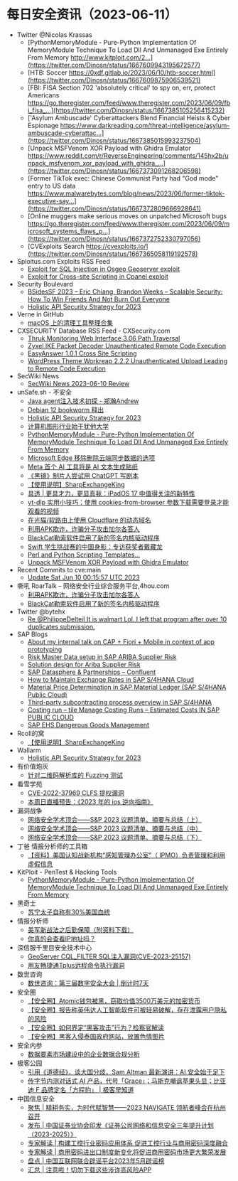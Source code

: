 # 每日安全资讯（2023-06-11）

- Twitter @Nicolas Krassas
  - [PythonMemoryModule - Pure-Python Implementation Of MemoryModule Technique To Load Dll And Unmanaged Exe Entirely From Memory http://www.kitploit.com/2...](https://twitter.com/Dinosn/status/1667609943195672577)
  - [HTB: Soccer https://0xdf.gitlab.io/2023/06/10/htb-soccer.html](https://twitter.com/Dinosn/status/1667609875906539521)
  - [FBI: FISA Section 702 'absolutely critical' to spy on, err, protect Americans https://go.theregister.com/feed/www.theregister.com/2023/06/09/fbi_fisa_...](https://twitter.com/Dinosn/status/1667385105256415232)
  - ['Asylum Ambuscade' Cyberattackers Blend Financial Heists & Cyber Espionage https://www.darkreading.com/threat-intelligence/asylum-ambuscade-cyberattac...](https://twitter.com/Dinosn/status/1667385015993237504)
  - [Unpack MSFVenom XOR Payload with Ghidra Emulator https://www.reddit.com/r/ReverseEngineering/comments/145hx2b/unpack_msfvenom_xor_payload_with_ghidra_...](https://twitter.com/Dinosn/status/1667373091268206598)
  - [Former TikTok exec: Chinese Communist Party had "God mode" entry to US data https://www.malwarebytes.com/blog/news/2023/06/former-tiktok-executive-say...](https://twitter.com/Dinosn/status/1667372809666928641)
  - [Online muggers make serious moves on unpatched Microsoft bugs https://go.theregister.com/feed/www.theregister.com/2023/06/09/microsoft_systems_flaws_p...](https://twitter.com/Dinosn/status/1667372752330797056)
  - [CVExploits Search https://cvexploits.io/](https://twitter.com/Dinosn/status/1667365058119192578)
- Sploitus.com Exploits RSS Feed
  - [Exploit for SQL Injection in Osgeo Geoserver exploit](https://sploitus.com/exploit?id=B3CA1519-14FF-51C0-8D8A-FF895D9D2A70&utm_source=rss&utm_medium=rss)
  - [Exploit for Cross-site Scripting in Cpanel exploit](https://sploitus.com/exploit?id=EF00C26E-35C1-5A75-A127-230AA4CBF3EB&utm_source=rss&utm_medium=rss)
- Security Boulevard
  - [BSidesSF 2023 – Eric Chiang, Brandon Weeks – Scalable Security: How To Win Friends And Not Burn Out Everyone](https://securityboulevard.com/2023/06/bsidessf-2023-eric-chiang-brandon-weeks-scalable-security-how-to-win-friends-and-not-burn-out-everyone/)
  - [Holistic API Security Strategy for 2023](https://securityboulevard.com/2023/06/holistic-api-security-strategy-for-2023/)
- Verne in GitHub
  - [macOS 上的清理工具整理合集](https://einverne.github.io/post/2023/06/macos-cleaner-apps.html)
- CXSECURITY Database RSS Feed - CXSecurity.com
  - [Thruk Monitoring Web Interface 3.06 Path Traversal](https://cxsecurity.com/issue/WLB-2023060015)
  - [Zyxel IKE Packet Decoder Unauthenticated Remote Code Execution](https://cxsecurity.com/issue/WLB-2023060014)
  - [EasyAnswer 1.0.1 Cross Site Scripting](https://cxsecurity.com/issue/WLB-2023060013)
  - [WordPress Theme Workreap 2.2.2 Unauthenticated Upload Leading to Remote Code Execution](https://cxsecurity.com/issue/WLB-2023060012)
- SecWiki News
  - [SecWiki News 2023-06-10 Review](http://www.sec-wiki.com/?2023-06-10)
- unSafe.sh - 不安全
  - [Java agent注入技术初探 - 郑瀚Andrew](https://buaq.net/go-168167.html)
  - [Debian 12 bookworm 释出](https://buaq.net/go-168168.html)
  - [Holistic API Security Strategy for 2023](https://buaq.net/go-168164.html)
  - [计算机图形行业始于犹他大学](https://buaq.net/go-168169.html)
  - [PythonMemoryModule - Pure-Python Implementation Of MemoryModule Technique To Load Dll And Unmanaged Exe Entirely From Memory](https://buaq.net/go-168165.html)
  - [Microsoft Edge 移除删除云端同步数据的选项](https://buaq.net/go-168170.html)
  - [Meta 首个 AI 工具将是 AI 文本生成贴纸](https://buaq.net/go-168159.html)
  - [《黑镜》制片人尝试用 ChatGPT 写剧本](https://buaq.net/go-168160.html)
  - [【使用说明】SharpExchangeKing](https://buaq.net/go-168143.html)
  - [具透 | 更具才力，更显真我：iPadOS 17 中值得关注的新特性](https://buaq.net/go-168151.html)
  - [yt-dlp 实用小技巧：使用 cookies-from-browser 参数下载需要登录才能观看的视频](https://buaq.net/go-168149.html)
  - [在光猫/软路由上使用 Cloudflare 的动态域名](https://buaq.net/go-168150.html)
  - [利用APK欺诈，诈骗分子攻击加尔各答人](https://buaq.net/go-168006.html)
  - [BlackCat勒索软件启用了新的签名内核驱动程序](https://buaq.net/go-168144.html)
  - [Swift 学生挑战赛的中国身影：专访获奖者戴藏龙](https://buaq.net/go-168128.html)
  - [Perl and Python Scripting Templates…](https://buaq.net/go-168101.html)
  - [Unpack MSFVenom XOR Payload with Ghidra Emulator](https://buaq.net/go-168102.html)
- Recent Commits to cve:main
  - [Update Sat Jun 10 00:15:57 UTC 2023](https://github.com/trickest/cve/commit/7131937f6017c3e6e74be604b3f6b767ac28afbb)
- 嘶吼 RoarTalk – 网络安全行业综合服务平台,4hou.com
  - [利用APK欺诈，诈骗分子攻击加尔各答人](https://www.4hou.com/posts/z4XO)
  - [BlackCat勒索软件启用了新的签名内核驱动程序](https://www.4hou.com/posts/8zE2)
- Twitter @bytehx
  - [Re @PhilippeDelteil It is walmart Lol. I left that program after over 10 duplicates submission.](https://twitter.com/bytehx343/status/1667370396541423616)
- SAP Blogs
  - [About my internal talk on CAP + Fiori + Mobile in context of app prototyping](https://blogs.sap.com/2023/06/10/about-my-internal-talk-on-cap-fiori-mobile-in-context-of-app-prototyping/)
  - [Risk Master Data setup in SAP ARIBA Supplier Risk](https://blogs.sap.com/2023/06/10/risk-master-data-setup-in-sap-ariba-supplier-risk/)
  - [Solution design for Ariba Supplier Risk](https://blogs.sap.com/2023/06/10/solution-design-for-ariba-supplier-risk/)
  - [SAP Datasphere & Partnerships – Confluent](https://blogs.sap.com/2023/06/10/sap-datasphere-partnerships-confluent/)
  - [How to Maintain Exchange Rates in SAP S/4HANA Cloud](https://blogs.sap.com/2023/06/10/how-to-maintain-exchange-rates-in-sap-s-4hana-cloud-2/)
  - [Material Price Determination in SAP Material Ledger (SAP S/4HANA Public Cloud)](https://blogs.sap.com/2023/06/10/material-price-determination-in-sap-material-ledger-sap-s-4hana-public-cloud/)
  - [Third-party subcontracting process overview in SAP S/4HANA](https://blogs.sap.com/2023/06/10/third-party-subcontracting-process-overview-in-sap-s-4hana/)
  - [Costing run – tile Manage Costing Runs – Estimated Costs IN SAP PUBLIC CLOUD](https://blogs.sap.com/2023/06/10/costing-run-tile-manage-costing-runs-estimated-costs-in-sap-public-cloud/)
  - [SAP EHS Dangerous Goods Management](https://blogs.sap.com/2023/06/10/sap-ehs-dangerous-goods-management/)
- RcoIl的窝
  - [【使用说明】SharpExchangeKing](https://rcoil.me/2023/06/%E3%80%90%E4%BD%BF%E7%94%A8%E8%AF%B4%E6%98%8E%E3%80%91SharpExchangeKing/)
- Wallarm
  - [Holistic API Security Strategy for 2023](https://lab.wallarm.com/holistic-api-security-strategy-for-2023/)
- 有价值炮灰
  - [针对二维码解析库的 Fuzzing 测试](https://mp.weixin.qq.com/s?__biz=MzA3MzU1MDQwOA==&mid=2247484610&idx=1&sn=c9f9a4390622740936d533c79f0a25b6&chksm=9f0c1be5a87b92f3b1bbf4d41b30a6feb40d659ff5ae1090693d7d7c06c887fc846eb95e084a&scene=58&subscene=0#rd)
- 看雪学苑
  - [CVE-2022-37969 CLFS 提权漏洞](https://mp.weixin.qq.com/s?__biz=MjM5NTc2MDYxMw==&mid=2458506724&idx=1&sn=b1098632b2f5f551625fe6d246900f66&chksm=b18ee56e86f96c78a4cca9e92ace4ead5000146093581d87d2594f7f62387147ad04a98a9361&scene=58&subscene=0#rd)
  - [本周日直播预告：《2023 年的 ios 逆向指南》](https://mp.weixin.qq.com/s?__biz=MjM5NTc2MDYxMw==&mid=2458506724&idx=2&sn=e39271066244eef4d43ea793f7d4f22f&chksm=b18ee56e86f96c78ec3456c3901580f45f0d73d3ec761cdd75de00b9b3b76f81bbad009440af&scene=58&subscene=0#rd)
- 漏洞战争
  - [网络安全学术顶会——S&P 2023 议题清单、摘要与总结（上）](https://mp.weixin.qq.com/s?__biz=MzU0MzgzNTU0Mw==&mid=2247485134&idx=1&sn=d3e97d01d5e5e0ee0df5cb569e06f46a&chksm=fb041236cc739b20d9161746149ccdbe3ed9a3d1720128989e13d543a080559d052aae924451&scene=58&subscene=0#rd)
  - [网络安全学术顶会——S&P 2023 议题清单、摘要与总结（中）](https://mp.weixin.qq.com/s?__biz=MzU0MzgzNTU0Mw==&mid=2247485134&idx=2&sn=e008092c975aba07fe1dd9bdbce725fc&chksm=fb041236cc739b20e1231986c9c4ea58c46862e17c8ca2e2569b9ad6746995596bb859e21bed&scene=58&subscene=0#rd)
  - [网络安全学术顶会——S&P 2023 议题清单、摘要与总结（下）](https://mp.weixin.qq.com/s?__biz=MzU0MzgzNTU0Mw==&mid=2247485134&idx=3&sn=87c65951f22447a607130fa122bab696&chksm=fb041236cc739b20804b080ce5bb6a0349a8a6b4371dced4ae1f81154f43fcbb0cfb0dc718d7&scene=58&subscene=0#rd)
- 丁爸 情报分析师的工具箱
  - [【资料】美国认知战新机构“感知管理办公室”（ IPMO）负责管理和利用虚假信息](https://mp.weixin.qq.com/s?__biz=MzI2MTE0NTE3Mw==&mid=2651136807&idx=1&sn=4c40eb117c610addadd5f49beabb1762&chksm=f1af541dc6d8dd0b7364a92cb031e7f5105e6cb941cfb89f2ce85d19070199fbc5d5994a33e8&scene=58&subscene=0#rd)
- KitPloit - PenTest & Hacking Tools
  - [PythonMemoryModule - Pure-Python Implementation Of MemoryModule Technique To Load Dll And Unmanaged Exe Entirely From Memory](http://www.kitploit.com/2023/06/pythonmemorymodule-pure-python.html)
- 黑奇士
  - [苏宁太子自称有30%美国血统](https://mp.weixin.qq.com/s?__biz=MzI5ODYwNTE4Nw==&mid=2247487657&idx=1&sn=893b992ab02ea568832761f693748bed&chksm=eca21f45dbd59653ddf4274277c577c749c765e5309abe3329c86114d9291686374ff271ae19&scene=58&subscene=0#rd)
- 情报分析师
  - [美军新战法之后勤保障（附资料下载）](https://mp.weixin.qq.com/s?__biz=MzA3Mjc1MTkwOA==&mid=2650531925&idx=1&sn=b3032b8bbbaf43d20ca32c0d4c886bb5&chksm=8716c61eb0614f08bb5e994af38965e6396226cc306fd80731bbed660acc530bf5d94aa42334&scene=58&subscene=0#rd)
  - [你真的会查看IP地址吗？](https://mp.weixin.qq.com/s?__biz=MzA3Mjc1MTkwOA==&mid=2650531925&idx=2&sn=f2ea531021df7baf26db1fcbef4ef482&chksm=8716c61eb0614f089dbb51e7c35b63df133d6c1d8b0c34cd6e3e37874654241583de7327b5ac&scene=58&subscene=0#rd)
- 深信服千里目安全技术中心
  - [GeoServer CQL_FILTER SQL注入漏洞(CVE-2023-25157)](https://mp.weixin.qq.com/s?__biz=Mzg2NjgzNjA5NQ==&mid=2247519250&idx=1&sn=62e96748157b1360fbe1d629a6696eb0&chksm=ce460702f9318e149cbefa85bc2a61d1f1f51b7c0e53b8f60d8429c908862ef4b00817f9a1c7&scene=58&subscene=0#rd)
  - [用友畅捷通Tplus远程命令执行漏洞](https://mp.weixin.qq.com/s?__biz=Mzg2NjgzNjA5NQ==&mid=2247519250&idx=2&sn=582a204bc02adc7699d973440b2aa24c&chksm=ce460702f9318e14fe3d199b79f91a83d3ecce24ef55e60fc1b20c6e1ba8f55be0b8fed74090&scene=58&subscene=0#rd)
- 数世咨询
  - [数世咨询：第三届数字安全大会 | 倒计时7天](https://mp.weixin.qq.com/s?__biz=MzkxNzA3MTgyNg==&mid=2247498381&idx=1&sn=18e113d4eeac0d8f0cf88f886672b08d&chksm=c1448830f633012665aa050740411e63481136c9e7215d6f2933563608ccdbdd95c6929d6c0f&scene=58&subscene=0#rd)
- 安全圈
  - [【安全圈】Atomic钱包被黑，窃取价值3500万美元的加密货币](https://mp.weixin.qq.com/s?__biz=MzIzMzE4NDU1OQ==&mid=2652036747&idx=1&sn=8fb092804d702eedbd99700dfb57a6ce&chksm=f36ff2cbc4187bdd3987318bf6745bd3574be2b991c4fe3f04dc54ec15474b2557df90fcb3cb&scene=58&subscene=0#rd)
  - [【安全圈】报告称英伟达人工智能软件可被轻易破解，存在泄露用户隐私的风险](https://mp.weixin.qq.com/s?__biz=MzIzMzE4NDU1OQ==&mid=2652036747&idx=2&sn=f4d849a51def1736f5c1aa278d567420&chksm=f36ff2cbc4187bdd68c1e5e45f7a76e102d34fef18a328a166cf2bfa1b216bde8a8d5e32363b&scene=58&subscene=0#rd)
  - [【安全圈】如何界定“黑客攻击”行为？检察官解读](https://mp.weixin.qq.com/s?__biz=MzIzMzE4NDU1OQ==&mid=2652036747&idx=3&sn=2f5446cfe64bdac5cf10afa212ac85e7&chksm=f36ff2cbc4187bdde1b08c80f9e7c39229fc0a02a89fb458447d78361134d4cc5fdb3e51cf33&scene=58&subscene=0#rd)
  - [【安全圈】黑客入侵泰国政府网站，放置色情图片](https://mp.weixin.qq.com/s?__biz=MzIzMzE4NDU1OQ==&mid=2652036747&idx=4&sn=280057cd0a794f977a07a9f43de9bd29&chksm=f36ff2cbc4187bdd73dd18346f8c596a5c4f928a8a62da4181c8545e8e6ef04ca15a76a3c1b9&scene=58&subscene=0#rd)
- 安全内参
  - [数据要素市场建设中的企业数据合规分析](https://mp.weixin.qq.com/s?__biz=MzI4NDY2MDMwMw==&mid=2247508819&idx=1&sn=774fe5a68249edc06ca8d9896fd65836&chksm=ebfae473dc8d6d6543227bfa83b28ffd8ed85f98613fbe97f49daf49c128bd7d83957dde19b1&scene=58&subscene=0#rd)
- 极客公园
  - [引用《道德经》，谈大国分歧，Sam Altman 最新演讲：AI 安全始于足下](https://mp.weixin.qq.com/s?__biz=MTMwNDMwODQ0MQ==&mid=2652995087&idx=1&sn=dd101a91aa8ee06a3d7a4959cfdab83b&chksm=7e5403b949238aaf8c8944a28d643c47267466f0543ffe249509ba7566f8f82acab0f97b68e7&scene=58&subscene=0#rd)
  - [传字节内测对话式 AI 产品，代号「Grace」；马斯克嘲讽苹果头显；比亚迪 F 品牌定名「方程豹」 | 极客早知道](https://mp.weixin.qq.com/s?__biz=MTMwNDMwODQ0MQ==&mid=2652995080&idx=1&sn=874b1a1a62ed21c8093ec540c8898ebd&chksm=7e5403be49238aa83b602c26fc3b2dc17a9fd1aaf778e5491bd59bc9cafb1db2ba9558327473&scene=58&subscene=0#rd)
- 中国信息安全
  - [聚焦 | 精耕务实，为时代赋智慧——2023 NAVIGATE 领航者峰会在杭州召开](https://mp.weixin.qq.com/s?__biz=MzA5MzE5MDAzOA==&mid=2664186017&idx=1&sn=b79b1a6015df645bc3b9617002abb29a&chksm=8b594258bc2ecb4e4873b0a31a61fa074a0a3713d035400d1e8b4b6c25bc515b311e1075d007&scene=58&subscene=0#rd)
  - [发布 | 中国证券业协会印发《证券公司网络和信息安全三年提升计划（2023-2025）》](https://mp.weixin.qq.com/s?__biz=MzA5MzE5MDAzOA==&mid=2664186017&idx=2&sn=ef99046276dfc73a8c2ef094a79c34e4&chksm=8b594258bc2ecb4e2f1b8b3e07f7031502733315588d4ef8b41ba854ab8e4e965added8ded50&scene=58&subscene=0#rd)
  - [专家解读 | 构建工控行业密码应用体系 促进工控行业与商用密码深度融合](https://mp.weixin.qq.com/s?__biz=MzA5MzE5MDAzOA==&mid=2664186017&idx=3&sn=1df0a4e2e66fa443f35fdfd629252fb4&chksm=8b594258bc2ecb4ef63fe335650eb101678588376b290354cda5cfd03e60a3cb16f0e4e5bc5c&scene=58&subscene=0#rd)
  - [专家解读 | 商用密码进出口制度新变化将促进商用密码市场更大繁荣发展](https://mp.weixin.qq.com/s?__biz=MzA5MzE5MDAzOA==&mid=2664186017&idx=4&sn=5b84c3c6d25677f83d801db146f6ea6f&chksm=8b594258bc2ecb4ea88f59ed8fa46fa9cefcedd2e886c80b574b941fa44d5dd16ebe46953dd3&scene=58&subscene=0#rd)
  - [盘点 | 中国互联网联合辟谣平台2023年5月辟谣榜](https://mp.weixin.qq.com/s?__biz=MzA5MzE5MDAzOA==&mid=2664186017&idx=5&sn=f50aeeb1e63db6a3ec55961d128425ee&chksm=8b594258bc2ecb4e07228e0dc3f2a9da0bdd760da959dddb02f09b8a5665d2618c8ad838591a&scene=58&subscene=0#rd)
  - [汇总 | 注意啦！切勿下载这些涉诈高风险APP](https://mp.weixin.qq.com/s?__biz=MzA5MzE5MDAzOA==&mid=2664186017&idx=6&sn=ebcd35ee218ac6c0a56fdc0b33e238f1&chksm=8b594258bc2ecb4e8f732e4db4ff434f577c396bd18eee6e8a63ed03fe82e68585838cf8389b&scene=58&subscene=0#rd)
